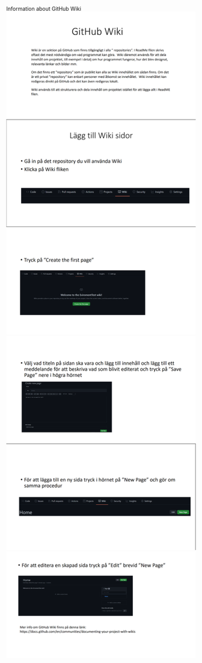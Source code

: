 Information about GitHub Wiki
<img src="docs/wikiimg/wiki-1.png">
<img src="docs/wikiimg/wiki-2.png">
<img src="docs/wikiimg/wiki-3.png">
<img src="docs/wikiimg/wiki-4.png">
<img src="docs/wikiimg/wiki-5.png">
<img src="docs/wikiimg/wiki-6.png">
